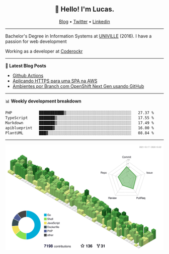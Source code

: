 <h2 align="center">👋 Hello! I'm Lucas.</h2>
<p align="center">
  <a href="https://www.lucassabreu.net.br/">Blog</a> •
  <a href="https://twitter.com/lucassabreu">Twitter</a> •
  <a href="https://www.linkedin.com/in/lucassantosabreu/">Linkedin</a>
</p>

---

Bachelor's Degree in Information Systems at [UNIVILLE](https://www.univille.edu.br//en/index/593619) (2016).
I have a passion for web development

Working as a developer at [Coderockr](https://github.com/Coderockr)

---

**📝 Latest Blog Posts**

<!-- BLOG-POST-LIST:START -->
- [Github Actions](https://www.lucassabreu.net.br/post/github-actions/)
- [Aplicando HTTPS para uma SPA na AWS](https://www.lucassabreu.net.br/post/aplicando-https-para-uma-spa-na-aws/)
- [Ambientes por Branch com OpenShift Next Gen usando GitHub](https://www.lucassabreu.net.br/post/ambientes-por-branch-com-openshift-next-gen-usando-github/)
<!-- BLOG-POST-LIST:END -->

---

📊 **Weekly development breakdown**
<!--START_SECTION:waka-->
```text
PHP            ███████████▒░░░░░░░░░░░░░░░░░░░░░░░░░░░░░   27.37 % 
TypeScript     ███████▒░░░░░░░░░░░░░░░░░░░░░░░░░░░░░░░░░   17.55 % 
Markdown       ███████▒░░░░░░░░░░░░░░░░░░░░░░░░░░░░░░░░░   17.49 % 
apiblueprint   ██████▓░░░░░░░░░░░░░░░░░░░░░░░░░░░░░░░░░░   16.00 % 
PlantUML       ███▓░░░░░░░░░░░░░░░░░░░░░░░░░░░░░░░░░░░░░   08.84 % 
```
<!--END_SECTION:waka-->

---

![](./profile-3d-contrib/profile-green-animate.svg)

<!-- vim: spelllang=en
